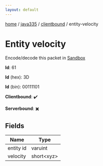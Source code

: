 ```yaml
---
layout: default
---
```


[home](/)  /  [java335](/protocol/java335)  /  [clientbound](/protocol/java335/clientbound)  /  entity-velocity

# Entity velocity

Encode/decode this packet in [Sandbox](../../../sandbox/java335#clientbound.entity_velocity)

**Id**: 61

**Id** (hex): 3D

**Id** (bin): 00111101

**Clientbound**: ✔️

**Serverbound**: ✖️

## Fields

Name | Type
---|---
entity id | varuint
velocity | short&lt;xyz&gt;
